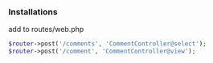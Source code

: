 ### Installations


add to routes/web.php
```php
$router->post('/comments', 'CommentController@select');
$router->post('/comment', 'CommentController@view');
```
